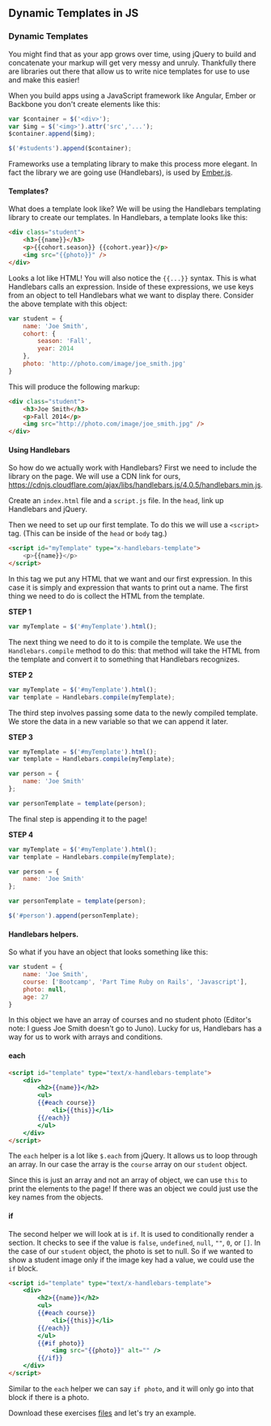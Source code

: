 ## Dynamic Templates in JS

### Dynamic Templates

You might find that as your app grows over time, using jQuery to build and concatenate your markup will get very messy and unruly. Thankfully there are libraries out there that allow us to write nice templates for use to use and make this easier!

When you build apps using a JavaScript framework like Angular, Ember or Backbone you don't create elements like this:

```js
var $container = $('<div>');
var $img = $('<img>').attr('src','...');
$container.append($img);

$('#students').append($container);
```

Frameworks use a templating library to make this process more elegant. In fact the library we are going use (Handlebars), is used by [Ember.js](http://emberjs.com/).

#### Templates?

What does a template look like? We will be using the Handlebars templating library to create our templates. In Handlebars, a template looks like this:

```html
<div class="student">
	<h3>{{name}}</h3>
	<p>{{cohort.season}} {{cohort.year}}</p>
	<img src="{{photo}}" />
</div>
```

Looks a lot like HTML! You will also notice the `{{...}}` syntax. This is what Handlebars calls an expression. Inside of these expressions, we use keys from an object to tell Handlebars what we want to display there. Consider the above template with this object:

```js
var student = {
	name: 'Joe Smith',
	cohort: {
		season: 'Fall',
		year: 2014
	},
	photo: 'http://photo.com/image/joe_smith.jpg'
}
```

This will produce the following markup:

```html
<div class="student">
	<h3>Joe Smith</h3>
	<p>Fall 2014</p>
	<img src="http://photo.com/image/joe_smith.jpg" />
</div>
```

#### Using Handlebars

So how do we actually work with Handlebars? First we need to include the library on the page. We will use a CDN link for ours, <https://cdnjs.cloudflare.com/ajax/libs/handlebars.js/4.0.5/handlebars.min.js>.

Create an `index.html` file and a `script.js` file. In the `head`, link up Handlebars and jQuery.

Then we need to set up our first template. To do this we will use a `<script>` tag. (This can be inside of the `head` or `body` tag.)

```html
<script id="myTemplate" type="x-handlebars-template">
	<p>{{name}}</p>
</script>
``` 

In this tag we put any HTML that we want and our first expression. In this case it is simply and expression that wants to print out a name. The first thing we need to do is collect the HTML from the template.

**STEP 1**

```js
var myTemplate = $('#myTemplate').html();
```

The next thing we need to do it to is compile the template. We use the `Handlebars.compile` method to do this: that method will take the HTML from the template and convert it to something that Handlebars recognizes.

**STEP 2**
```js
var myTemplate = $('#myTemplate').html();
var template = Handlebars.compile(myTemplate);
```

The third step involves passing some data to the newly compiled template. We store the data in a new variable so that we can append it later.

**STEP 3**
```js
var myTemplate = $('#myTemplate').html();
var template = Handlebars.compile(myTemplate);

var person = {
	name: 'Joe Smith'
};

var personTemplate = template(person);
```

The final step is appending it to the page!

**STEP 4**
```js
var myTemplate = $('#myTemplate').html();
var template = Handlebars.compile(myTemplate);

var person = {
	name: 'Joe Smith'
};

var personTemplate = template(person);

$('#person').append(personTemplate);
```

#### Handlebars helpers.

So what if you have an object that looks something like this:

```js
var student = {
	name: 'Joe Smith',
	course: ['Bootcamp', 'Part Time Ruby on Rails', 'Javascript'],
	photo: null,
	age: 27
}
```

In this object we have an array of courses and no student photo (Editor's note: I guess Joe Smith doesn't go to Juno). Lucky for us, Handlebars has a way for us to work with arrays and conditions.


#### each

```html
<script id="template" type="text/x-handlebars-template">
    <div>
		<h2>{{name}}</h2>
	  	<ul>
	    {{#each course}}
	      	<li>{{this}}</li>
	    {{/each}}
	  	</ul>
    </div>
</script>
``` 


The `each` helper is a lot like `$.each` from jQuery. It allows us to loop through an array. In our case the array is the `course` array on our `student` object.

Since this is just an array and not an array of object, we can use `this` to print the elements to the page! If there was an object we could just use the key names from the objects.

#### if 

The second helper we will look at is `if`. It is used to conditionally render a section. It checks to see if the value is `false`, `undefined`, `null`, `""`, `0`, or `[]`. In the case of our `student` object, the photo is set to null. So if we wanted to show a student image only if the image key had a value, we could use the `if` block.

```html
<script id="template" type="text/x-handlebars-template">
    <div>
		<h2>{{name}}</h2>
	  	<ul>
	    {{#each course}}
	      	<li>{{this}}</li>
	    {{/each}}
	  	</ul>
	  	{{#if photo}}
        	<img src="{{photo}}" alt="" />
      	{{/if}}
    </div>
</script>
```

Similar to the `each` helper we can say `if photo`, and it will only go into that block if there is a photo.

Download these exercises <a href="https://hychalknotes.s3.amazonaws.com/dynamic_templates_exercise.zip" class="exercise">files</a> and let's try an example.

 

